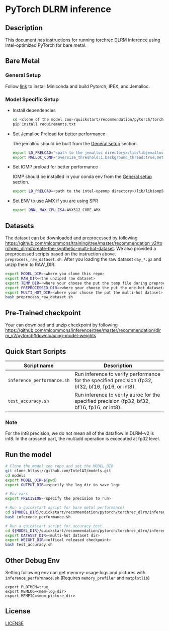 <!--- 0. Title -->
# PyTorch DLRM inference

<!-- 10. Description -->
## Description

This document has instructions for running torchrec DLRM inference using
Intel-optimized PyTorch for bare metal.

## Bare Metal
### General Setup
Follow [link](/docs/general/pytorch/BareMetalSetup.md) to install Miniconda and build Pytorch, IPEX, and Jemalloc.

### Model Specific Setup

* Install dependencies
  ```bash
  cd <clone of the model zoo>/quickstart/recommendation/pytorch/torchrec_dlrm
  pip install requirements.txt
  ```

* Set Jemalloc Preload for better performance

  The jemalloc should be built from the [General setup](#general-setup) section.
  ```bash
  export LD_PRELOAD="<path to the jemalloc directory>/lib/libjemalloc.so":$LD_PRELOAD
  export MALLOC_CONF="oversize_threshold:1,background_thread:true,metadata_thp:auto"
  ```

* Set IOMP preload for better performance

  IOMP should be installed in your conda env from the [General setup](#general-setup) section.
  ```bash
  export LD_PRELOAD=<path to the intel-openmp directory>/lib/libiomp5.so:$LD_PRELOAD
  ```

* Set ENV to use AMX if you are using SPR
  ```bash
  export DNNL_MAX_CPU_ISA=AVX512_CORE_AMX
  ```

## Datasets
The dataset can be downloaded and preprocessed by following https://github.com/mlcommons/training/tree/master/recommendation_v2/torchrec_dlrm#create-the-synthetic-multi-hot-dataset.
We also provided a preprocessed scripts based on the instruction above. `preprocess_raw_dataset.sh`.
After you loading the raw dataset `day_*.gz` and unzip them to RAW_DIR.
```bash
export MODEL_DIR=<where you clone this repo>
export RAW_DIR=<the unziped raw dataset>
export TEMP_DIR=<where your choose the put the temp file during preprocess>
export PREPROCESSED_DIR=<where your choose the put the one-hot dataset>
export MULTI_HOT_DIR=<where your choose the put the multi-hot dataset>
bash preprocess_raw_dataset.sh
```

## Pre-Trained checkpoint
Your can download and unzip checkpoint by following
https://github.com/mlcommons/inference/tree/master/recommendation/dlrm_v2/pytorch#downloading-model-weights


## Quick Start Scripts

| Script name | Description |
|-------------|-------------|
| `inference_performance.sh` | Run inference to verify performance for the specified precision (fp32, bf32, bf16, fp16, or int8). |
| `test_accuracy.sh` | Run inference to verify auroc for the specified precision (fp32, bf32, bf16, fp16, or int8). |

### Note
For the int8 precision, we do not mean all of the dataflow in DLRM-v2 is int8. In the crossnet part, the mul/add operation is excecuted at fp32 level.

## Run the model

```bash
# Clone the model zoo repo and set the MODEL_DIR
git clone https://github.com/IntelAI/models.git
cd models
export MODEL_DIR=$(pwd)
export OUTPUT_DIR=<specify the log dir to save log>

# Env vars
export PRECISION=<specify the precision to run>

# Run a quickstart script for bare metal performance)
cd ${MODEL_DIR}/quickstart/recommendation/pytorch/torchrec_dlrm/inference/cpu
bash inference_performance.sh

# Run a quickstart script for accuracy test
cd ${MODEL_DIR}/quickstart/recommendation/pytorch/torchrec_dlrm/inference/cpu
export DATASET_DIR=<multi-hot dataset dir>
export WEIGHT_DIR=<offical released checkpoint>
bash test_accuracy.sh
```

## Other Debug Env
Setting following env can get memory-usage logs and pictures with `inference_performnace.sh` (Requires `memory_profiler` and `matplotlib`)
```
export PLOTMEM=true
export MEMLOG=<mem-log-dir>
export MEMPIC=<mem-picture-dir>
``````

<!--- 80. License -->
## License

[LICENSE](/LICENSE)
